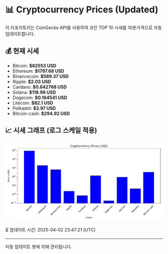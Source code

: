 
# 📊 Cryptocurrency Prices (Updated)

이 리포지토리는 CoinGecko API를 사용하여 코인 TOP 10 시세를 10분가격으로 자동 업데이트합니다.

## 💰 현재 시세
- Bitcoin: **$82553 USD**
- Ethereum: **$1797.68 USD**
- Binancecoin: **$589.37 USD**
- Ripple: **$2.03 USD**
- Cardano: **$0.642768 USD**
- Solana: **$118.96 USD**
- Dogecoin: **$0.164541 USD**
- Litecoin: **$82.1 USD**
- Polkadot: **$3.97 USD**
- Bitcoin-cash: **$294.92 USD**

## 📈 시세 그래프 (로그 스케일 적용)
![Crypto Prices](crypto_prices.png)

⏳ 업데이트 시간: 2025-04-02 23:47:21 (UTC)

---
자동 업데이트 봇에 의해 관리됩니다.
